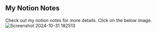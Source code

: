 ## My Notion Notes

Check out my notion notes for more details. Click on the below image.
![Screenshot 2024-10-31 182513](https://fire-capybara-33e.notion.site/Typescript-Notes-1121a43fd4fe8018b695d41e4c6365a5)

